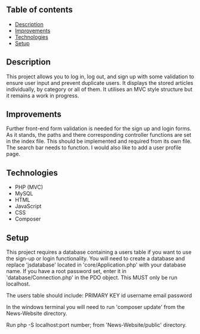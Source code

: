 ## Table of contents
* [Description](#description)
* [Improvements](#Improvements)
* [Technologies](#technologies)
* [Setup](#setup)


## Description
This project allows you to log in, log out, and sign up with some validation to ensure user input and prevent duplicate users. It displays the stored articles individually, by category or all of them. It utilises an MVC style structure but it remains a work in progress.

## Improvements 
Further front-end form validation is needed for the sign up and login forms. As it stands, the paths and there corresponding controller functions are set in the index file. This should be implemented and required from its own file. The search bar needs to function. I would also like to add a user profile page. 

## Technologies
* PHP (MVC)
* MySQL
* HTML
* JavaScript
* CSS
* Composer

## Setup 
This project requires a database containing a users table if you want to use the sign-up or login functionality. 
You will need to create a database and replace 'jsdatabase' located in 'core/Application.php' with your database name. If you have a root password set, enter it in 'database/Connection.php' in the PDO object. 
This MUST only be run localhost.

The users table should include:
PRIMARY KEY id
username
email
password

In the windows terminal you will need to run 'composer update' from the News-Website directory.

Run php -S localhost:port number; from 'News-Website/public' directory.
